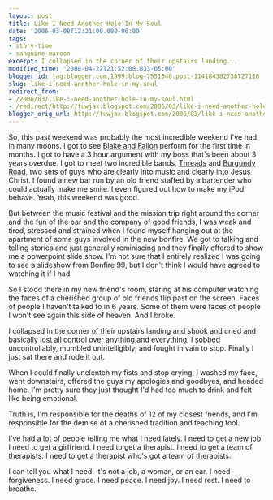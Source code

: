 ```yaml
---
layout: post
title: Like I Need Another Hole In My Soul
date: '2006-03-08T12:21:00.000-06:00'
tags:
- story-time
- sanguine-maroon
excerpt: I collapsed in the corner of their upstairs landing...
modified_time: '2008-04-22T21:52:08.833-05:00'
blogger_id: tag:blogger.com,1999:blog-7551548.post-114184382738727116
slug: like-i-need-another-hole-in-my-soul
redirect_from: 
- /2006/03/like-i-need-another-hole-in-my-soul.html
- /redirect/http://fuwjax.blogspot.com/2006/03/like-i-need-another-hole-in-my-soul.html
blogger_orig_url: http://fuwjax.blogspot.com/2006/03/like-i-need-another-hole-in-my-soul.html
---
```


So, this past weekend was probably the most incredible weekend I've had in many moons.  I got to see [Blake and Fallon](http://www.blakeandfallon.com/) perform for the first time in months.  I got to have a 3 hour argument with my boss that's been about 3 years overdue.  I got to meet two incredible bands, [Threads](http://www.threadsmusic.com/) and [Burgundy Road](http://profile.myspace.com/index.cfm?fuseaction=user.viewprofile&friendid=48057056), two sets of guys who are clearly into music and clearly into Jesus Christ.  I found a new bar run by an old friend staffed by a bartender who could actually make me smile.  I even figured out how to make my iPod behave.  Yeah, this weekend was good.

But between the music festival and the mission trip right around the corner and the fun of the bar and the company of good friends, I was weak and tired, stressed and strained when I found myself hanging out at the apartment of some guys involved in the new bonfire.  We got to talking and telling stories and just generally reminiscing and they finally offered to show me a powerpoint slide show.  I'm not sure that I entirely realized I was going to see a slideshow from Bonfire 99, but I don't think I would have agreed to watching it if I had.

So I stood there in my new friend's room, staring at his computer watching the faces of a cherished group of old friends flip past on the screen.  Faces of people I haven't talked to in 6 years.  Some of them were faces of people I won't see again this side of heaven.  And I broke.

I collapsed in the corner of their upstairs landing and shook and cried and basically lost all control over anything and everything.  I sobbed uncontrollably, mumbled unintelligibly, and fought in vain to stop.  Finally I just sat there and rode it out.

When I could finally unclentch my fists and stop crying, I washed my face, went downstairs, offered the guys my apologies and goodbyes, and headed home.  I'm pretty sure they just thought I'd had too much to drink and felt like being emotional.

Truth is, I'm responsible for the deaths of 12 of my closest friends, and I'm responsible for the demise of a cherished tradition and teaching tool.

I've had a lot of people telling me what I need lately.  I need to get a new job.  I need to get a girlfriend.  I need to get a therapist.  I need to get a team of therapists.  I need to get a therapist who's got a team of therapists.

I can tell you what I need.  It's not a job, a woman, or an ear.  I need forgiveness.  I need grace.  I need peace.  I need joy.  I need rest.  I need to breathe.